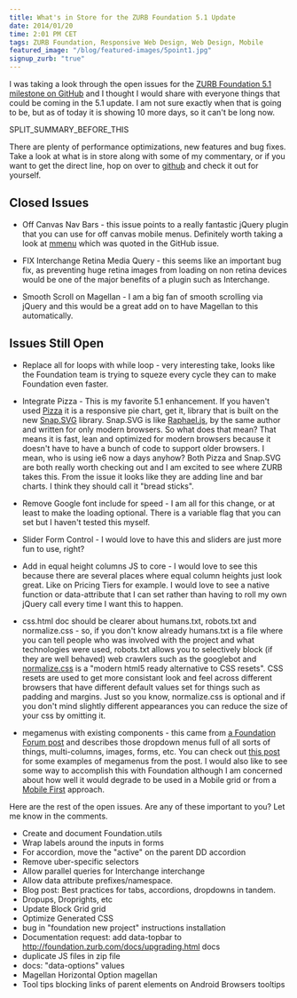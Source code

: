 ```yaml
---
title: What's in Store for the ZURB Foundation 5.1 Update
date: 2014/01/20
time: 2:01 PM CET
tags: ZURB Foundation, Responsive Web Design, Web Design, Mobile
featured_image: "/blog/featured-images/5point1.jpg"
signup_zurb: "true"
---
```


I was taking a look through the open issues for the [ZURB Foundation 5.1 milestone on GitHub](https://github.com/zurb/foundation/issues?milestone=4&page=1) and I thought I would share with everyone things that could be coming in the 5.1 update. I am not sure exactly when that is going to be, but as of today it is showing 10 more days, so it can't be long now.

SPLIT\_SUMMARY\_BEFORE\_THIS

There are plenty of performance optimizations, new features and bug fixes. Take a look at what is in store along with some of my commentary, or if you want to get the direct line, hop on over to [github](https://github.com/zurb/foundation/issues?milestone=4&page=1) and check it out for yourself.

## Closed Issues

* Off Canvas Nav Bars - this issue points to a really fantastic jQuery plugin that you can use for off canvas mobile menus. Definitely worth taking a look at [mmenu](http://mmenu.frebsite.nl) which was quoted in the GitHub issue.

* FIX Interchange Retina Media Query - this seems like an important bug fix, as preventing huge retina images from loading on non retina devices would be one of the major benefits of a plugin such as Interchange.

* Smooth Scroll on Magellan - I am a big fan of smooth scrolling via jQuery and this would be a great add on to have Magellan to this automatically.

## Issues Still Open

* Replace all for loops with while loop - very interesting take, looks like the Foundation team is trying to squeze every cycle they can to make Foundation even faster.

* Integrate Pizza - This is my favorite 5.1 enhancement. If you haven't used [Pizza](http://zurb.com/playground/pizza-pie-charts) it is a responsive pie chart, get it, library that is built on the new [Snap.SVG](http://snapsvg.io/) library. Snap.SVG is like [Raphael.js](http://raphaeljs.com/), by the same author and written for only modern browsers. So what does that mean? That means it is fast, lean and optimized for modern browsers because it doesn't have to have a bunch of code to support older browsers. I mean, who is using ie6 now a days anyhow? Both Pizza and Snap.SVG are both really worth checking out and I am excited to see where ZURB takes this. From the issue it looks like they are adding line and bar charts. I think they should call it "bread sticks".

* Remove Google font include for speed - I am all for this change, or at least to make the loading optional. There is a variable flag that you can set but I haven't tested this myself.

* Slider Form Control - I would love to have this and sliders are just more fun to use, right?

* Add in equal height columns JS to core - I would love to see this because there are several places where equal column heights just look great. Like on Pricing Tiers for example. I would love to see a native function or data-attribute that I can set rather than having to roll my own jQuery call every time I want this to happen.

* css.html doc should be clearer about humans.txt, robots.txt and normalize.css - so, if you don't know already humans.txt is a file where you can tell people who was involved with the project and what technologies were used, robots.txt allows you to selectively block (if they are well behaved) web crawlers such as the googlebot and [normalize.css](http://necolas.github.io/normalize.css/) is a "modern html5 ready alternative to CSS resets". CSS resets are used to get more consistant look and feel across different browsers that have different default values set for things such as padding and margins. Just so you know, normalize.css is optional and if you don't mind slightly different appearances you can reduce the size of your css by omitting it.

* megamenus with existing components - this came from [a Foundation Forum post](http://foundation.zurb.com/forum/posts/232-megamenu) and describes those dropdown menus full of all sorts of things, multi-columns, images, forms, etc. You can check out [this post](http://www.designer-daily.com/mega-drop-down-navigation-menus-12796) for some examples of megamenus from the post. I would also like to see some way to accomplish this with Foundation although I am concerned about how well it would degrade to be used in a Mobile grid or from a [Mobile First](mobile-first-and-why-you-should-care) approach.

Here are the rest of the open issues. Are any of these important to you? Let me know in the comments.

* Create and document Foundation.utils
* Wrap labels around the inputs in forms
* For accordion, move the "active" on the parent DD accordion
* Remove uber-specific selectors
* Allow parallel queries for Interchange interchange
* Allow data attribute prefixes/namespace.
* Blog post: Best practices for tabs, accordions, dropdowns in tandem.
* Dropups, Droprights, etc
* Update Block Grid grid
* Optimize Generated CSS
* bug in "foundation new project" instructions installation
* Documentation request: add data-topbar to http://foundation.zurb.com/docs/upgrading.html docs
* duplicate JS files in zip file
* docs: "data-options" values
* Magellan Horizontal Option magellan
* Tool tips blocking links of parent elements on Android Browsers tooltips
